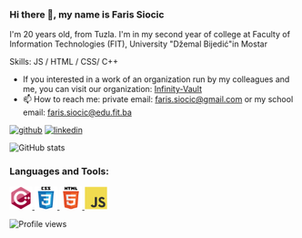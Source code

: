 ### Hi there 👋, my name is Faris Siocic
I'm 20 years old, from Tuzla. I'm in my second year of college at Faculty of Information Technologies (FIT), University "Džemal Bijedić"​ in Mostar

Skills:  JS / HTML / CSS/ C++

 
- If you interested in a work of  an organization run by my colleagues and me, you can visit our organization: [Infinity-Vault](https://github.com/Infinity-Vault) 
- 📫 How to reach me: private email: faris.siocic@gmail.com or my school email: faris.siocic@edu.fit.ba

[<img src='https://cdn.jsdelivr.net/npm/simple-icons@3.0.1/icons/github.svg' alt='github' height='40'>](https://github.com/Siocic)  [<img src='https://cdn.jsdelivr.net/npm/simple-icons@3.0.1/icons/linkedin.svg' alt='linkedin' height='40'>](https://www.linkedin.com/in/faris-siocic-196066222/)  

![GitHub stats](https://github-readme-stats.vercel.app/api?username=Siocic&show_icons=true)  

<h3 align="left">Languages and Tools:</h3>
<p align="left"> <a href="https://www.w3schools.com/cpp/" target="_blank"> <img src="https://raw.githubusercontent.com/devicons/devicon/master/icons/cplusplus/cplusplus-original.svg" alt="cplusplus" width="40" height="40"/> </a> <a href="https://www.w3schools.com/css/" target="_blank"> <img src="https://raw.githubusercontent.com/devicons/devicon/master/icons/css3/css3-original-wordmark.svg" alt="css3" width="40" height="40"/> </a> <a href="https://www.w3.org/html/" target="_blank"> <img src="https://raw.githubusercontent.com/devicons/devicon/master/icons/html5/html5-original-wordmark.svg" alt="html5" width="40" height="40"/> </a> <a href="https://developer.mozilla.org/en-US/docs/Web/JavaScript" target="_blank"> <img src="https://raw.githubusercontent.com/devicons/devicon/master/icons/javascript/javascript-original.svg" alt="javascript" width="40" height="40"/> </a> </p>


![Profile views](https://gpvc.arturio.dev/Siocic)  
<!--
**Siocic/Siocic** is a ✨ _special_ ✨ repository because its `README.md` (this file) appears on your GitHub profile.

[![Top Langs](https://github-readme-stats.vercel.app/api/top-langs/?username=Siocic)](https://github.com/anuraghazra/github-readme-stats)
Here are some ideas to get you started:

- 🔭 I’m currently working on ...
- 🌱 I’m currently learning ...
- 👯 I’m looking to collaborate on ...
- 🤔 I’m looking for help with ...
- 💬 Ask me about ...
- 📫 How to reach me: ...
- 😄 Pronouns: ...
- ⚡ Fun fact: ...
-->

